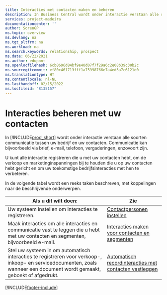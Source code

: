 ```yaml
---
title: Interacties met contacten maken en beheren
description: In Business Central wordt onder interactie verstaan alle soorten communicatie tussen uw bedrijf en uw contacten. Lees meer over de manieren om uw contacten te maken en te beheren.
services: project-madeira
documentationcenter: ''
author: SorenGP
ms.topic: overview
ms.devlang: na
ms.tgt_pltfrm: na
ms.workload: na
ms.search.keywords: relationship, prospect
ms.date: 06/22/2021
ms.author: edupont
ms.openlocfilehash: 6cb8696d84bf9e40d07f7f29a6c2e08b39c30b2c
ms.sourcegitcommit: ef80c461713fff1a75998766e7a4ed3a7c6121d0
ms.translationtype: HT
ms.contentlocale: nl-NL
ms.lasthandoff: 02/15/2022
ms.locfileid: "8135157"
---
```

# <a name="managing-interactions-with-your-contacts"></a>Interacties beheren met uw contacten
In [!INCLUDE[prod_short](includes/prod_short.md)] wordt onder interactie verstaan alle soorten communicatie tussen uw bedrijf en uw contacten. Communicatie kan bijvoorbeeld via brief, e-mail, telefoon, vergaderingen, enzovoort zijn.

U kunt alle interactie registreren die u met uw contacten hebt, om de verkoop en marketinginspanningen bij te houden die u op uw contacten hebt gericht en om uw toekomstige bedrijfsinteracties met hen te verbeteren.

In de volgende tabel wordt een reeks taken beschreven, met koppelingen naar de beschrijvende onderwerpen.

| Als u dit wilt doen: | Zie |
| --- | --- |
| Uw systeem instellen om interacties te registreren. |[Contactpersonen instellen](marketing-setup-contacts.md) |
|Maak interacties om alle interacties en communicatie vast te leggen die u hebt met uw contacten en segmenten, bijvoorbeeld e-mail.|[Interacties maken voor contacten en segmenten](marketing-how-create-interactions.md)|
|Stel uw systeem in om automatisch interacties te registreren voor verkoop-, inkoop- en servicedocumenten, zoals wanneer een document wordt gemaakt, geboekt of afgedrukt.|[Automatisch recordinteracties met contacten vastleggen](marketing-auto-record-interactions.md)|


[!INCLUDE[footer-include](includes/footer-banner.md)]